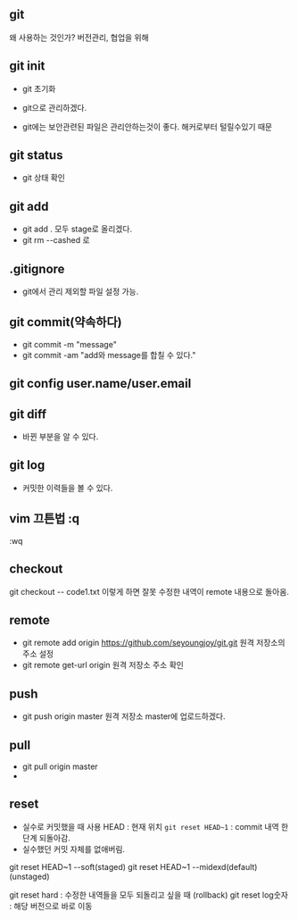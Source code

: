 ## git
왜 사용하는 것인가?
버전관리, 협업을 위해

## git init
- git 초기화
- git으로 관리하겠다.

- git에는 보안관련된 파일은 관리안하는것이 좋다. 해커로부터 털릴수있기 때문
## git status
- git 상태 확인

## git add
- git add . 모두 stage로 올리겠다.
- git rm --cashed 로 

## .gitignore
- git에서 관리 제외할 파일 설정 가능.

## git commit(약속하다)
- git commit -m "message"
- git commit -am "add와 message를 합칠 수 있다."
## git config user.name/user.email

## git diff
- 바뀐 부분을 알 수 있다.

## git log
- 커밋한 이력들을 볼 수 있다.

## vim 끄튼법 :q
:wq

## checkout
git checkout -- code1.txt
이렇게 하면 잘못 수정한 내역이 remote 내용으로 돌아옴.

## remote
- git remote add origin https://github.com/seyoungjoy/git.git
원격 저장소의 주소 설정
- git remote get-url origin
원격 저장소 주소 확인

## push
- git push origin master
원격 저장소 master에 업로드하겠다.

## pull
- git pull origin master
- 

## reset
- 실수로 커밋했을 때 사용
HEAD : 현재 위치 
`git reset HEAD~1` : commit 내역 한단계 되돌아감.
- 실수했던 커밋 자체를 없애버림.

git reset HEAD~1 --soft(staged)
git reset HEAD~1 --midexd(default)(unstaged)

git reset hard : 수정한 내역들을 모두 되돌리고 싶을 때 (rollback)
git reset log숫자 : 해당 버전으로 바로 이동

